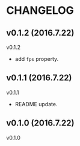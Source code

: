 # CHANGELOG

## v0.1.2 (2016.7.22)
v0.1.2
- add `fps` property.

## v0.1.1 (2016.7.22)
v0.1.1
- README update.

## v0.1.0 (2016.7.22)
v0.1.0
